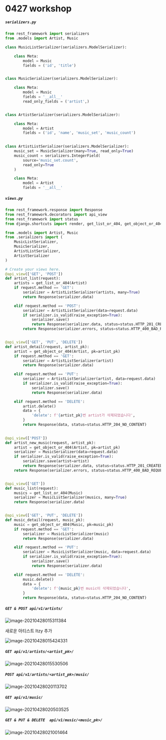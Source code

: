# 0427 workshop

##### `serializers.py`

```python
from rest_framework import serializers
from .models import Artist, Music

class MusicListSerializer(serializers.ModelSerializer):

    class Meta:
        model = Music
        fields = ('id', 'title')


class MusicSerializer(serializers.ModelSerializer):

    class Meta:
        model = Music
        fields = '__all__'
        read_only_fields = ('artist',)


class ArtistSerializer(serializers.ModelSerializer):

    class Meta:
        model = Artist
        fields = ('id', 'name', 'music_set', 'music_count')
        

class ArtistListSerializer(serializers.ModelSerializer):
    music_set = MusicSerializer(many=True, read_only=True)
    music_count = serializers.IntegerField(
        source='music_set.count', 
        read_only=True
    )

    class Meta:
        model = Artist
        fields = '__all__'

```



##### `views.py`

```python
from rest_framework.response import Response
from rest_framework.decorators import api_view
from rest_framework import status
from django.shortcuts import render, get_list_or_404, get_object_or_404

from .models import Artist, Music
from .serializers import (
    MusicListSerializer,
    MusicSerializer,
    ArtistListSerializer,
    ArtistSerializer
)

# Create your views here.
@api_view(['GET', 'POST'])
def artist_list(request):
    artists = get_list_or_404(Artist)
    if request.method == 'GET':
        serializer = ArtistListSerializer(artists, many=True)
        return Response(serializer.data)

    elif request.method == 'POST':
        serializer = ArtistListSerializer(data=request.data)
        if serializer.is_valid(raise_exception=True):
            serializer.save()
            return Response(serializer.data, status=status.HTTP_201_CREATED)
        return Response(serializer.errors, status=status.HTTP_400_BAD_REQUEST)


@api_view(['GET', 'PUT', 'DELETE'])
def artist_detail(request, artist_pk):
    artist = get_object_or_404(Artist, pk=artist_pk)
    if request.method == 'GET':
        serializer = ArtistListSerializer(artist)
        return Response(serializer.data)

    elif request.method == 'PUT':
        serializer = ArtistListSerializer(artist, data=request.data)
        if serializer.is_valid(raise_exception=True):
            serializer.save()
            return Response(serializer.data)

    elif request.method == 'DELETE':
        artist.delete()
        data = {
            'delete': f'{artist_pk}번 artist가 삭제되었습니다',
        }
        return Response(data, status=status.HTTP_204_NO_CONTENT)
    

@api_view(['POST'])
def artist_new_music(request, artist_pk):
    artist = get_object_or_404(Artist, pk=artist_pk)
    serializer = MusicSerializer(data=request.data)
    if serializer.is_valid(raise_exception=True):
        serializer.save(artist=artist)
        return Response(serializer.data, status=status.HTTP_201_CREATED)
    return Response(serializer.errors, status=status.HTTP_400_BAD_REQUEST)


@api_view(['GET'])
def music_list(request):
    musics = get_list_or_404(Music)
    serializer = MusicListSerializer(musics, many=True)
    return Response(serializer.data)


@api_view(['GET', 'PUT', 'DELETE'])
def music_detail(request, music_pk):
    music = get_object_or_404(Music, pk=music_pk)
    if request.method == 'GET':
        serializer = MusicListSerializer(music)
        return Response(serializer.data)

    elif request.method == 'PUT':
        serializer = MusicListSerializer(music, data=request.data)
        if serializer.is_valid(raise_exception=True):
            serializer.save()
            return Response(serializer.data)

    elif request.method == 'DELETE':
        music.delete()
        data = {
            'delete': f'{music_pk}번 music이 삭제되었습니다',
        }
        return Response(data, status=status.HTTP_204_NO_CONTENT)
```





##### `GET & POST api/v1/artists/`

![image-20210428015311384](0427_ws.assets/image-20210428015311384.png)



새로운 아티스트 Itzy 추가

![image-20210428015424331](0427_ws.assets/image-20210428015424331.png)

##### `GET api/v1/artists/<artist_pk>/`

![image-20210428015530506](0427_ws.assets/image-20210428015530506.png)



##### `POST api/v1/artists/<artist_pk>/music/`

![image-20210428020113702](0427_ws.assets/image-20210428020113702.png)



##### `GET api/v1/music/`

![image-20210428020503525](0427_ws.assets/image-20210428020503525.png)



##### `GET & PUT & DELETE  api/v1/music/<music_pk>/`

![image-20210428021001464](0427_ws.assets/image-20210428021001464.png)

